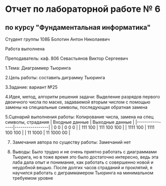 # Отчет по лабораторной работе № 6
## по курсу "Фундаментальная информатика"

Студент группы 108Б Болотин Антон Николаевич

Работа выполнена

Преподаватель: каф. 806 Севастьянов Виктор Сергеевич

1.Тема: Диаграммер Тьюринга

2.Цель работы: составить диграмму Тьюринга

З.3адание: вариант №25

4.Идея, метод, алгоритм решения задачи: 
Выделение разрядов первого двоичного числа по маске, задаваемой вторым числом с помощью замены на специальные символы, последующая обратная замена

5.Сценарий выполнения работы:
Копирование числа, замена на спец символы, страдания
| Входные данные | Выходные данные |
|----------------|-----------------|
| 0 0            | 0 0 0           | 
| 111 100        | 111 100 100     |
| 1111 100       | 1111 100 100    |
| 11 1000        | 11 1000 00      |



7. Замечания автора по существу работы: 
Замечаний нет

8. Выводы:
Было трудно и не очень приятно работать с диаграммами Тьюрига, но в тоже время это было достаточно интересно, ведь эта лаба дала опыт и понимание, как работать с совершенно новой и неудобной вещью. После долгих часов страданий и проклятий, я научился работать с диграммамером Тьюринга на минимальном требуемом уровне
